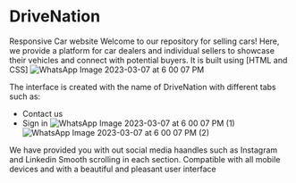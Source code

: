 # DriveNation
Responsive Car website
Welcome to our repository for selling cars! Here,
 we provide a platform for car dealers and individual sellers to showcase their vehicles and connect with potential buyers. It is built using [HTML and CSS] 
![WhatsApp Image 2023-03-07 at 6 00 07 PM](https://user-images.githubusercontent.com/54343563/223460281-a29a2da6-0345-4700-8246-4da77e662cb1.jpeg)

The interface is created with the name of DriveNation with different tabs such as:
* Contact us
* Sign in 
![WhatsApp Image 2023-03-07 at 6 00 07 PM (1)](https://user-images.githubusercontent.com/54343563/223460962-6be8ad74-1c45-4c15-9071-e7ede27aa2d9.jpeg)
![WhatsApp Image 2023-03-07 at 6 00 07 PM (2)](https://user-images.githubusercontent.com/54343563/223460987-9befb830-539d-40e6-9879-f8f436071986.jpeg)

We have provided you with out social media haandles such as Instagram and Linkedin
Smooth scrolling in each section.
Compatible with all mobile devices and with a beautiful and pleasant user interface

